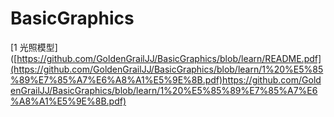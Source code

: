 # BasicGraphics
 [1 光照模型]   ([https://github.com/GoldenGrailJJ/BasicGraphics/blob/learn/README.pdf](https://github.com/GoldenGrailJJ/BasicGraphics/blob/learn/1%20%E5%85%89%E7%85%A7%E6%A8%A1%E5%9E%8B.pdf)https://github.com/GoldenGrailJJ/BasicGraphics/blob/learn/1%20%E5%85%89%E7%85%A7%E6%A8%A1%E5%9E%8B.pdf)  
